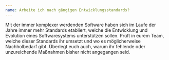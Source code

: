 ```yaml
---
name: Arbeite ich nach gängigen Entwicklungsstandards?
---
```

Mit der immer komplexer werdenden Software haben sich im Laufe
der Jahre immer mehr Standards etabliert, welche die Entwicklung und Evolution eines Softwaresystems unterstützen sollen. Prüft in eurem Team, welche dieser Standards ihr umsetzt und wo es möglicherweise Nachholbedarf gibt. Überlegt euch auch, warum ihr fehlende oder unzureichende Maßnahmen bisher nicht angegangen seid.
